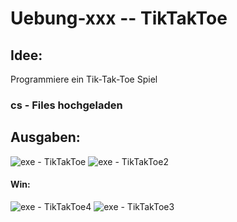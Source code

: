 # Uebung-xxx  --  TikTakToe

## Idee:
Programmiere ein Tik-Tak-Toe Spiel

### cs - Files hochgeladen

## Ausgaben:
![exe - TikTakToe](https://github.com/IxI-Enki/Uebung-xxx/assets/138018029/9d48b33b-c295-467e-bdf8-5c2dd36e34c6)
![exe - TikTakToe2](https://github.com/IxI-Enki/Uebung-xxx/assets/138018029/94967036-5989-4fed-9c54-384b852c8fea)
#### Win:
![exe - TikTakToe4](https://github.com/IxI-Enki/Uebung-xxx-TikTakToe/assets/138018029/bfb49946-6c73-49a5-917e-2a5e73d77eba)
![exe - TikTakToe3](https://github.com/IxI-Enki/Uebung-xxx-TikTakToe/assets/138018029/8f47b19e-daf7-448c-9071-8a1ff88a17de)



